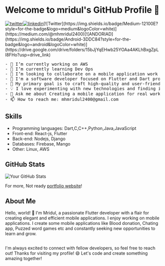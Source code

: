 # Welcome to mridul's GitHub Profile 👋 
[![twitter](https://img.shields.io/badge/twitter-1DA1F2?style=for-the-badge&logo=twitter&logoColor=white)](https://twitter.com/mhmridul14)[![linkedin](https://img.shields.io/badge/linkedin-0A66C2?style=for-the-badge&logo=linkedin&logoColor=white)]([https://www.linkedin.com/](https://www.linkedin.com/in/mhamudul-hasan-mridul/))[![Twitter](https://img.shields.io/badge/Medium-12100E?style=for-the-badge&logo=medium&logoColor=white)](https://medium.com/@mhmridul2400)[![ANDORIAD](https://img.shields.io/badge/Android-3DDC84?style=for-the-badge&logo=android&logoColor=white)](https://drive.google.com/drive/folders/15bJjYqEHwb25YOAa4AKLhBxgZpLI8FHo?usp=drive_link)

<pre>
- 🔭 I’m currently working on AWS
- 🌱 I’m currently learning Dev Ops
- 👯 I’m looking to collaborate on a mobile application work with AL
- 🚀 I'm a software developer focused on Flutter and Dart programming.
- 🎯 My primary goal is to craft high-quality and user-friendly mobile applications.
- 💡 I love experimenting with new technologies and finding innovative solutions.
- 💬 Ask me about Creating a mobile application for real work experience.
- 📫 How to reach me: mhmridul2400@gmail.com
</pre>

## Skills
- Programming languages: Dart,C,C++,Python,Java,JavaScript
- Front-end: React-js, Flutter
- Back-end: Nodejs, Django
- Databases: Firebase, Mango
- Other: Linux, AWS


## GitHub Stats

![Your GitHub Stats](https://github-readme-stats.vercel.app/api?username=m-h-mridul&show_icons=true)


For more, Not ready [portfolio website](https://link.to/your/portfolio)!

## About Me

Hello, world! 👋 I'm Mridul, a passionate Flutter developer with a flair for creating elegant and efficient mobile applications. I enjoy working on mobile applications. I create some mobile applications like Blood donation, Chating app, Puzzed word games etc and constantly seeking new opportunities to learn and grow.

##
I'm always excited to connect with fellow developers, so feel free to reach out!
Thanks for visiting my profile! 😄 Let's code and create something amazing together!
